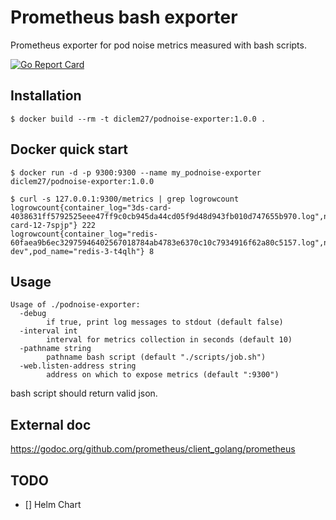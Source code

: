 # Prometheus bash exporter

Prometheus exporter for pod noise metrics measured with bash scripts.

[![Go Report Card](https://goreportcard.com/badge/github.com/stedc1976/bash-exporter)](https://goreportcard.com/badge/github.com/stedc1976/bash-exporter)

## Installation

```console
$ docker build --rm -t diclem27/podnoise-exporter:1.0.0 .
```

## Docker quick start

```console
$ docker run -d -p 9300:9300 --name my_podnoise-exporter diclem27/podnoise-exporter:1.0.0
```

```console
$ curl -s 127.0.0.1:9300/metrics | grep logrowcount
logrowcount{container_log="3ds-card-4038631ff5792525eee47ff9c0cb945da44cd05f9d48d943fb010d747655b970.log",namespace="psd2",pod_name="3ds-card-12-7spjp"} 222
logrowcount{container_log="redis-60faea9b6ec32975946402567018784ab4783e6370c10c7934916f62a80c5157.log",namespace="crmu-dev",pod_name="redis-3-t4qlh"} 8
```

## Usage

```console
Usage of ./podnoise-exporter:
  -debug
    	if true, print log messages to stdout (default false)
  -interval int
    	interval for metrics collection in seconds (default 10)
  -pathname string
    	pathname bash script (default "./scripts/job.sh")
  -web.listen-address string
    	address on which to expose metrics (default ":9300")
```

bash script should return valid json.

## External doc

https://godoc.org/github.com/prometheus/client_golang/prometheus

## TODO
- [] Helm Chart